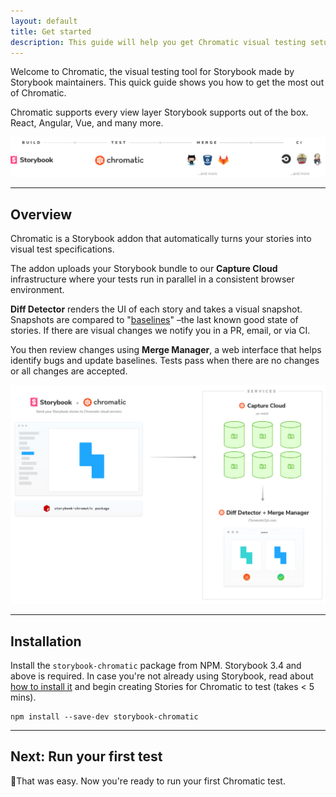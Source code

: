```yaml
---
layout: default
title: Get started
description: This guide will help you get Chromatic visual testing setup in your Storybook.
---
```


Welcome to Chromatic, the visual testing tool for Storybook made by Storybook maintainers. This quick guide shows you how to get the most out of Chromatic.

Chromatic supports every view layer Storybook supports out of the box. React, Angular, Vue, and many more.

![Workflow](img/component-build-workflow.png)

---

## Overview

Chromatic is a Storybook addon that automatically turns your stories into visual test specifications.

The addon uploads your Storybook bundle to our **Capture Cloud** infrastructure where your tests run in parallel in a consistent browser environment.

**Diff Detector** renders the UI of each story and takes a visual snapshot. Snapshots are compared to "[baselines](branching-and-baselines)" –the last known good state of stories. If there are visual changes we notify you in a PR, email, or via CI.

You then review changes using **Merge Manager**, a web interface that helps identify bugs and update baselines. Tests pass when there are no changes or all changes are accepted.

![Chromatic Overview](img/chromatic-architecture.jpg)

---

## Installation

Install the `storybook-chromatic` package from NPM. Storybook 3.4 and above is required. In case you're not already using Storybook, read about [how to install it](storybook) and begin creating Stories for Chromatic to test (takes < 5 mins).

```
npm install --save-dev storybook-chromatic
```

---

## Next: Run your first test

🎉That was easy. Now you're ready to run your first Chromatic test.

